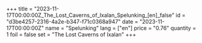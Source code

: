 +++
title = "2023-11-17T00:00:00Z_The_Lost_Caverns_of_Ixalan_Spelunking_[en]_false"
id = "d3be4257-2316-4a2e-b347-f71c0368a947"
date = "2023-11-17T00:00:00Z"
name = "Spelunking"
lang = ["en"]
price = "0.76"
quantity = 1
foil = false
set = "The Lost Caverns of Ixalan"
+++
